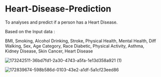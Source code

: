 # Heart-Disease-Prediction


To analyses and predict if a person has a Heart Disease.

Based on the Input data :

BMI, Smoking, Alcohol Drinking, Stroke, Physical Health, Mental Health, Diff Walking, Sex, Age
Category, Race Diabetic, Physical Activity, Asthma, Kidney Disease, Skin Cancer, Heart Disease


![173242511-36bd7fd1-2a30-4743-a5fa-1e13d358a921 (1)](https://user-images.githubusercontent.com/92292110/178253107-a5c83514-94d0-4768-b000-243e87ca1684.jpg)

![172839674-598b586d-0103-43e2-a1df-5a1cf23eed86](https://user-images.githubusercontent.com/92292110/173277558-e0b25006-c4f1-47ab-972f-94bb4f86ef63.jpg)
